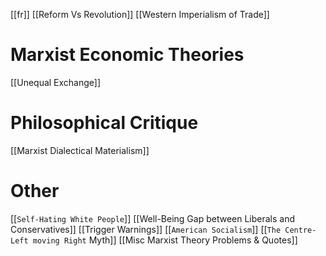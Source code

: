 [[fr]]
[[Reform Vs Revolution]]
[[Western Imperialism of Trade]]
# Marxist Economic Theories
[[Unequal Exchange]]
# Philosophical Critique
[[Marxist Dialectical Materialism]]
# Other
[[`Self-Hating White People`]]
[[Well-Being Gap between Liberals and Conservatives]]
[[Trigger Warnings]]
[[`American Socialism`]]
[[`The Centre-Left moving Right` Myth]]
[[Misc Marxist Theory Problems & Quotes]]